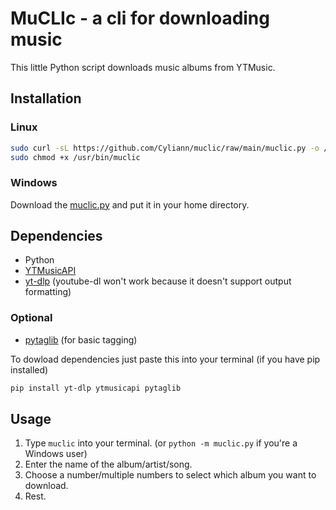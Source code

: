 # MuCLIc - a cli for downloading music

This little Python script downloads music albums from YTMusic.

## Installation

### Linux

```sh
sudo curl -sL https://github.com/Cyliann/muclic/raw/main/muclic.py -o /usr/bin/muclic &&
sudo chmod +x /usr/bin/muclic
```

### Windows

Download the [muclic.py](./muclic.py) and put it in your home directory.

## Dependencies

- Python
- [YTMusicAPI](https://github.com/sigma67/ytmusicapi)
- [yt-dlp](https://github.com/yt-dlp/yt-dlp) (youtube-dl won't work because it doesn't support output formatting)

### Optional

- [pytaglib](https://github.com/supermihi/pytaglib) (for basic tagging)

To dowload dependencies just paste this into your terminal (if you have pip installed)

```sh
pip install yt-dlp ytmusicapi pytaglib
```

## Usage

1.  Type `muclic` into your terminal. (or `python -m muclic.py` if you're a Windows user)
2.  Enter the name of the album/artist/song.
3.  Choose a number/multiple numbers to select which album you want to download.
4.  Rest.

